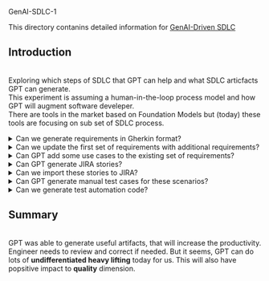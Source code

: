 GenAI-SDLC-1

This directory contanins detailed information for [GenAI-Driven SDLC](https://ozdemirtim.medium.com/d7b02c673bb0)

Introduction
---
<br> Exploring which steps of SDLC that GPT can help and what SDLC articfacts GPT can generate. 
<br> This experiment is assuming a human-in-the-loop process model and how GPT will augment software develeper.
<br> There are tools in the market based on Foundation Models but (today) these tools are focusing on sub set of SDLC process. 

<details>
<summary>Can we generate requirements in Gherkin format?</summary>

<br>**Prompt**: Please translate the following requirement to Gherkin format. “User enters user id and password. If the user is invalid or password is invalid, then the system gives an error message. System locks the account 15 mins if three consecutive attempts fail”
<br>**GPT’s Output**:

```

Feature: User Authentication

  Scenario: Successful login with valid credentials
    Given the user navigates to the login page
    When the user enters a valid user ID and valid password
    Then the user should be logged in successfully

  Scenario: Failed login with invalid user ID or password
    Given the user navigates to the login page
    When the user enters an invalid user ID or invalid password
    Then the system should display an error message

  Scenario: Account lockout after 3 consecutive failed login attempts
    Given the user navigates to the login page
    When the user enters invalid credentials 3 times in a row
    Then the system should lock the account for 15 minutes

```
</details>

<details>
<summary>Can we update the first set of requirements with additional requirements?</summary>

<br>**Prompt**: Could you also add scenarios for unlocking and forgot password?
<br>**GPT’s Output**:

![EnsureUser](./assets/CGPT-Verify-1.png) 

```
Feature: User Authentication

  Scenario: Successful login with valid credentials
    Given the user navigates to the login page
    When the user enters a valid user ID and valid password
    Then the user should be logged in successfully

  Scenario: Failed login with invalid user ID or password
    Given the user navigates to the login page
    When the user enters an invalid user ID or invalid password
    Then the system should display an error message

  Scenario: Account lockout after 3 consecutive failed login attempts
    Given the user navigates to the login page
    When the user enters invalid credentials 3 times in a row
    Then the system should lock the account for 15 minutes

  Scenario: Unlock account after lock duration expires
    Given the user's account is locked due to 3 failed login attempts
    And 15 minutes have passed since the account was locked
    When the user attempts to log in with valid credentials
    Then the user should be logged in successfully

  Scenario: Reset password using 'Forgot Password' feature
    Given the user is on the login page
    When the user clicks on the "Forgot Password" link
    And enters a valid registered email or user ID
    Then the system should send a password reset link to the user's email
```

![AskingMore](./assets/CGPT-Instructions-1.png) 

</details>

<details>
<summary>Can GPT add some use cases to the existing set of requirements?</summary>

<br>**Prompt**: Could you also add edge cases?
<br>**GPT’s Output**:

![ValidatingMore](./assets/CGPT-Verify-2.png) 

```
Feature: User Authentication

  Scenario: Successful login with valid credentials
    Given the user navigates to the login page
    When the user enters a valid user ID and valid password
    Then the user should be logged in successfully

  Scenario: Failed login with invalid user ID or password
    Given the user navigates to the login page
    When the user enters an invalid user ID or invalid password
    Then the system should display an error message

  Scenario: Account lockout after 3 consecutive failed login attempts
    Given the user navigates to the login page
    When the user enters invalid credentials 3 times in a row
    Then the system should lock the account for 15 minutes

  Scenario: Attempt to login during lockout period
    Given the user's account is locked
    When the user tries to log in with valid credentials
    Then the system should inform the user that the account is locked
    And the user should not be allowed to log in

  Scenario: Unlock account after lock duration expires
    Given the user's account is locked due to 3 failed login attempts
    And 15 minutes have passed since the account was locked
    When the user attempts to log in with valid credentials
    Then the user should be logged in successfully

  Scenario: Admin unlocks account before lock duration expires
    Given the user's account is locked
    And an admin manually unlocks the account
    When the user logs in with valid credentials
    Then the user should be logged in successfully

  Scenario: CAPTCHA required after multiple failed login attempts
    Given the user has failed to log in 2 times
    When the user attempts to log in a third time
    Then the system should require CAPTCHA verification

  Scenario: Reset password using 'Forgot Password' feature
    Given the user is on the login page
    When the user clicks on the "Forgot Password" link
    And enters a valid registered email or user ID
    Then the system should send a password reset link to the user's email

  Scenario: Attempt password reset with unregistered email or user ID
    Given the user is on the "Forgot Password" page
    When the user enters an unregistered email or user ID
    Then the system should display an error indicating the account does not exist

```
</details>

<details>
<summary>Can GPT generate JIRA stories?</summary>

<br>**Prompt**: Generate JIRA stories having summary, description, and acceptance criteria for each scenario.
<br>**GPT’s Output**:

![Assumptions](./assets/Ack-30.png)

Markdown file is in [jira_stories.md](./assets/jira_stories.md)
```
# JIRA Stories

## Story 1: Login with Valid Credentials
**Summary:** User logs in with valid credentials  
**Description:** As a user, I want to log in using my valid user ID and password so that I can access my account.  
**Acceptance Criteria:**  
- Given a registered and active user  
- When they enter correct user ID and password  
- Then they are logged in successfully and redirected to the dashboard  

## Story 2: Login with Invalid Password
**Summary:** User attempts login with incorrect password  
**Description:** As a user, I want to be notified if my password is incorrect so I can try again.  
**Acceptance Criteria:**  
- Given a registered user  
- When they enter correct user ID but incorrect password  
- Then the system displays an "Invalid user ID or password" error message  

## Story 3: Login with Invalid User ID
**Summary:** User attempts login with non-existent account  
**Description:** As a user, I want to be notified if my account doesn't exist so I can register or correct my entry.  
**Acceptance Criteria:**  
- Given no account exists with provided user ID  
- When they attempt login  
- Then the system displays an "Invalid user ID or password" error message  

## Story 4: Account Lock After 3 Failed Attempts
**Summary:** System locks account after multiple failed logins  
**Description:** As a user, I want my account locked after 3 failed login attempts to protect against unauthorized access.  
**Acceptance Criteria:**  
- Given a registered and active account  
- When user enters wrong credentials 3 consecutive times  
- Then the account is locked for 15 minutes  

## Story 5: Login During Lockout Period
**Summary:** User attempts login while account is locked  
**Description:** As a user, I want to be notified when my account is locked so I know when to retry.  
**Acceptance Criteria:**  
- Given a locked account  
- When the user tries to log in  
- Then they see a message that account is locked for 15 minutes  

## Story 6: Login After Lockout Expires
**Summary:** User logs in successfully after lockout period  
**Description:** As a user, I want to be able to log in after the lockout period ends.  
**Acceptance Criteria:**  
- Given account was locked but lockout time has expired  
- When user enters valid credentials  
- Then login is successful  

## Story 7: Admin Unlocks Locked Account
**Summary:** Admin manually unlocks a user's account  
**Description:** As an admin, I want to unlock locked user accounts so they can log in before the lockout period ends.  
**Acceptance Criteria:**  
- Given account is locked  
- When admin unlocks the account  
- Then the user can log in immediately with valid credentials  

## Story 8: CAPTCHA after Multiple Failed Attempts
**Summary:** Display CAPTCHA after failed logins  
**Description:** As a system, I want to display a CAPTCHA after 3 failed attempts to prevent bots.  
**Acceptance Criteria:**  
- Given a registered user  
- When they fail to log in 3 times  
- Then a CAPTCHA challenge appears on next login attempt  

## Story 9: Password Reset with Valid Email
**Summary:** User requests password reset with valid email  
**Description:** As a user, I want to reset my password when I forget it by entering my registered email.  
**Acceptance Criteria:**  
- Given a registered user  
- When they request a password reset with their valid email  
- Then system sends password reset link to their email  

## Story 10: Password Reset with Invalid Email
**Summary:** User requests password reset with unregistered email  
**Description:** As a user, I want to be notified if my entered email is not associated with any account.  
**Acceptance Criteria:**  
- Given no account exists with entered email  
- When user requests a password reset  
- Then system shows "No account found with this email" message
``` 
</details>

<details>
<summary>Can we import these stories to JIRA?</summary>

<br>**Prompt**: Export these JIRA stories as JIRA JSON import format.
<br>**GPT’s Output**:

![Assumptions](./assets/Assumption-31.png)

```json

[
  {
    "fields": {
      "project": { "key": "AUTH" },
      "summary": "User should be able to log in with valid credentials",
      "description": "As a registered user, I want to log in using a valid user ID and password so that I can access my account.",
      "customfield_ac": [
        "Given a valid user ID and password",
        "When a login request is sent to `/api/login`",
        "Then the system should respond with a `200 OK` status",
        "And a valid authentication token should be included in the response body"
      ],
      "issuetype": { "name": "Story" }
    }
  },
  {
    "fields": {
      "project": { "key": "AUTH" },
      "summary": "System should reject login with invalid credentials",
      "description": "As a user, I should not be allowed to log in with an invalid user ID or password, and I should receive a clear error message.",
      "customfield_ac": [
        "Given invalid login credentials",
        "When a request is made to `/api/login`",
        "Then the system should respond with a `401 Unauthorized` status",
        "And include a message indicating invalid credentials"
      ],
      "issuetype": { "name": "Story" }
    }
  },
  {
    "fields": {
      "project": { "key": "AUTH" },
      "summary": "System should lock account after 3 failed login attempts",
      "description": "As a user, if I enter incorrect login credentials 3 times consecutively, the system should temporarily lock my account to prevent brute-force attacks.",
      "customfield_ac": [
        "Given a user who fails to log in 3 times in a row",
        "When the third login attempt fails",
        "Then the system should lock the account",
        "And any subsequent login attempts should return a `423 Locked` status",
        "And the lock should last 15 minutes"
      ],
      "issuetype": { "name": "Story" }
    }
  },
  {
    "fields": {
      "project": { "key": "AUTH" },
      "summary": "System should reject login during lockout period",
      "description": "As a user whose account is locked, I should not be able to log in until the lock duration expires or the account is unlocked by an admin.",
      "customfield_ac": [
        "Given an account that is locked due to failed login attempts",
        "When a login is attempted within 15 minutes",
        "Then the system should respond with `423 Locked`"
      ],
      "issuetype": { "name": "Story" }
    }
  },
  {
    "fields": {
      "project": { "key": "AUTH" },
      "summary": "Admin should be able to unlock locked user accounts",
      "description": "As an admin, I should be able to unlock a user's account before the 15-minute lockout expires, to allow earlier access for verified users.",
      "customfield_ac": [
        "Given a locked user account",
        "When the admin sends a request to `/api/admin/unlock` with the user ID",
        "Then the system should unlock the account",
        "And a subsequent login attempt with valid credentials should succeed"
      ],
      "issuetype": { "name": "Story" }
    }
  },
  {
    "fields": {
      "project": { "key": "AUTH" },
      "summary": "Users should be able to initiate password reset with valid email or user ID",
      "description": "As a user, I should be able to reset my password by submitting my registered email or user ID, and the system should send me a reset link.",
      "customfield_ac": [
        "Given a valid user ID or email",
        "When the user submits a request to `/api/forgot-password`",
        "Then the system should respond with `200 OK`",
        "And a reset link should be sent to the registered email"
      ],
      "issuetype": { "name": "Story" }
    }
  },
  {
    "fields": {
      "project": { "key": "AUTH" },
      "summary": "System should reject password reset request for invalid user",
      "description": "As a user, if I try to reset a password using an unregistered email or user ID, I should be notified that no account was found.",
      "customfield_ac": [
        "Given an unregistered user ID or email",
        "When a password reset request is submitted",
        "Then the system should respond with `404 Not Found`",
        "And a message should indicate the user does not exist"
      ],
      "issuetype": { "name": "Story" }
    }
  },
  {
    "fields": {
      "project": { "key": "AUTH" },
      "summary": "System should trigger CAPTCHA after multiple failed login attempts",
      "description": "As a security measure, the system should prompt users to complete a CAPTCHA challenge after multiple failed login attempts to prevent automated abuse.",
      "customfield_ac": [
        "Given two consecutive failed login attempts",
        "When the third attempt is made",
        "Then the system should require CAPTCHA verification",
        "And prevent login until CAPTCHA is successfully completed"
      ],
      "issuetype": { "name": "Story" }
    }
  }
]

```

<br> Also gave instructions on how to upload to JIRA. 

![Instructions](./assets/Instructions-31.png)


Tool definition in Model Context Protocol (MCP) allows [JIRA-API](https://support.atlassian.com/rovo/docs/getting-started-with-the-atlassian-remote-mcp-server/) call to add these stories to JIRA. 

</details>

<details>
<summary>Can GPT generate manual test cases for these scenarios?</summary>

<br>Prompt: Generate manual test cases with test case id, test case description, preconditions, test data, test steps, expected results, actual results, pass/fail status, and comments fields for these scenarios
<br>**GPT’s Output**:

![ReportsItsObjective](./assets/Ack-40.png)

Generated the following manual test cases.

![ManualTestCases](./assets/CGPT-Manual-Test-Cases.png)

And, suggested some file formats that it can generate these test cases.

![InstructionsForExport](./assets/Instructions-41.png)

<br>**Prompt**: Generate downloadable Excel file.
<br>**GPT’s Output**:
*Your manual test cases are ready for download: [Download Excel file](./assets/user_authentication_test_cases.xlsx)*

</details>

<details>
<summary>
Can we generate test automation code?
</summary>

<br>**Prompt**: could you please generate automated test skeletons in robot framework
<br>**GPT’s Output**:
Before generating any code, GPT answers that the RESTful API will have the following endpoints. This will be API-Under-Test.

![AssumptionForTest](./assets/CGPT-Test-1.png)

Folder structure
![Folders](./assets/CGPT-Test-2.png)


</details>


Summary
-------
<br> GPT was able to generate useful artifacts, that will increase the productivity. 
<br> Engineer needs to review and correct if needed. But it seems, GPT can do lots of **undifferentiated heavy lifting** today for us. This will also have popsitive impact to **quality** dimension. 


